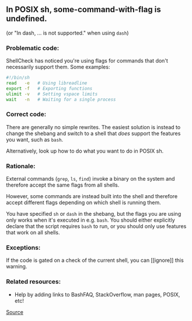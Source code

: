 ## In POSIX sh, some-command-with-flag is undefined.

(or "In dash, ... is not supported." when using `dash`)

### Problematic code:

ShellCheck has noticed you're using flags for commands that don't necessarily support them. Some examples:

```sh
#!/bin/sh
read   -e   # Using libreadline
export -f   # Exporting functions
ulimit -v   # Setting vspace limits
wait   -n   # Waiting for a single process
```

### Correct code:

There are generally no simple rewrites. The easiest solution is instead to change the shebang and switch to a shell that *does* support the features you want, such as `bash`.

Alternatively, look up how to do what you want to do in POSIX sh.

### Rationale:

External commands (`grep`, `ls`, `find`) invoke a binary on the system and therefore accept the same flags from all shells.

However, some commands are instead built into the shell and therefore accept different flags depending on which shell is running them.

You have specified `sh` or `dash` in the shebang, but the flags you are using only works when it's executed in e.g. `bash`. You should either explicitly declare that the script requires `bash` to run, or you should only use features that work on all shells. 

### Exceptions:

If the code is gated on a check of the current shell, you can [[ignore]] this warning.

### Related resources:

* Help by adding links to BashFAQ, StackOverflow, man pages, POSIX, etc!

[Source](https://github.com/koalaman/shellcheck/wiki/SC3045)

